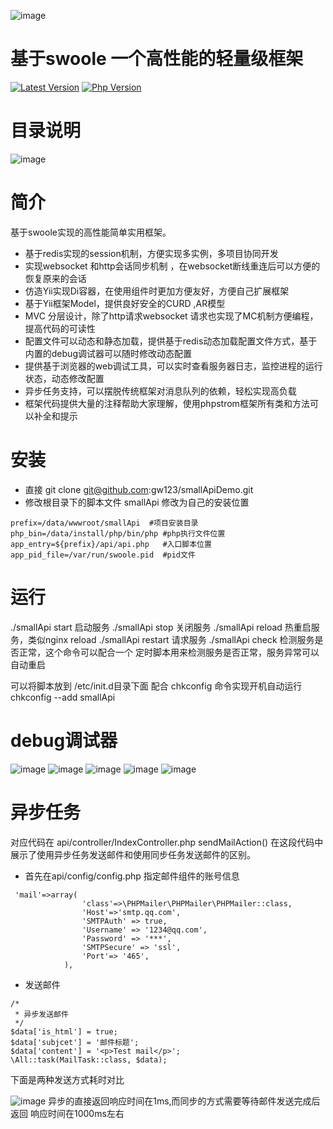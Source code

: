 ![image](https://github.com/gw123/smallApiDemo/blob/master/smallApi.png?raw=true)
# 基于swoole 一个高性能的轻量级框架
[![Latest Version](https://img.shields.io/badge/unstable-v1.0-yellow.svg?maxAge=2592000)]()
[![Php Version](https://img.shields.io/badge/php-%3E=7.0-brightgreen.svg?maxAge=2592000)]()

# 目录说明
![image](https://github.com/gw123/smallApiDemo/blob/master/%E6%A1%86%E6%9E%B6%E8%AF%B4%E6%98%8E%E5%9B%BE.png?raw=true)

# 简介
基于swoole实现的高性能简单实用框架。

- 基于redis实现的session机制，方便实现多实例，多项目协同开发
- 实现websocket 和http会话同步机制 ，在websocket断线重连后可以方便的恢复原来的会话
- 仿造Yii实现Di容器，在使用组件时更加方便友好，方便自己扩展框架
- 基于Yii框架Model，提供良好安全的CURD ,AR模型
- MVC 分层设计，除了http请求websocket 请求也实现了MC机制方便编程，提高代码的可读性
- 配置文件可以动态和静态加载，提供基于redis动态加载配置文件方式，基于内置的debug调试器可以随时修改动态配置
- 提供基于浏览器的web调试工具，可以实时查看服务器日志，监控进程的运行状态，动态修改配置
- 异步任务支持，可以摆脱传统框架对消息队列的依赖，轻松实现高负载
- 框架代码提供大量的注释帮助大家理解，使用phpstrom框架所有类和方法可以补全和提示

# 安装 
- 直接 git clone git@github.com:gw123/smallApiDemo.git
- 修改根目录下的脚本文件 smallApi 修改为自己的安装位置
```
prefix=/data/wwwroot/smallApi  #项目安装目录
php_bin=/data/install/php/bin/php #php执行文件位置
app_entry=${prefix}/api/api.php   #入口脚本位置
app_pid_file=/var/run/swoole.pid  #pid文件
```
# 运行
./smallApi start 启动服务
./smallApi stop 关闭服务
./smallApi reload 热重启服务，类似nginx reload
./smallApi restart 请求服务
./smallApi check 检测服务是否正常，这个命令可以配合一个 定时脚本用来检测服务是否正常，服务异常可以自动重启

可以将脚本放到 /etc/init.d目录下面 配合 chkconfig  命令实现开机自动运行
chkconfig --add smallApi

# debug调试器
![image](https://github.com/gw123/smallApiDemo/blob/master/smallApiDebug01.png?raw=true)
![image](https://github.com/gw123/smallApiDemo/blob/master/smallApiDebug02.png?raw=true)
![image](https://github.com/gw123/smallApiDemo/blob/master/smallApiDebug03.png?raw=true)
![image](https://github.com/gw123/smallApiDemo/blob/master/smallApiDebug04.png?raw=true)
![image](https://github.com/gw123/smallApiDemo/blob/master/smallApiDebug05.png?raw=true)

# 异步任务
对应代码在 api/controller/IndexController.php sendMailAction() 
在这段代码中展示了使用异步任务发送邮件和使用同步任务发送邮件的区别。

- 首先在api/config/config.php 指定邮件组件的账号信息
```
 'mail'=>array(
                'class'=>\PHPMailer\PHPMailer\PHPMailer::class,
                'Host'=>'smtp.qq.com',
                'SMTPAuth' => true,
                'Username' => '1234@qq.com',
                'Password' => '***',
                'SMTPSecure' => 'ssl',
                'Port'=> '465',
            ),
```

- 发送邮件
```
/*
 * 异步发送邮件
 */
$data['is_html'] = true;
$data['subjcet'] = '邮件标题';
$data['content'] = '<p>Test mail</p>';
\All::task(MailTask::class, $data);

```
下面是两种发送方式耗时对比

![image](https://github.com/gw123/smallApiDemo/blob/master/smallApiDebug06.png?raw=true)
异步的直接返回响应时间在1ms,而同步的方式需要等待邮件发送完成后返回 响应时间在1000ms左右
